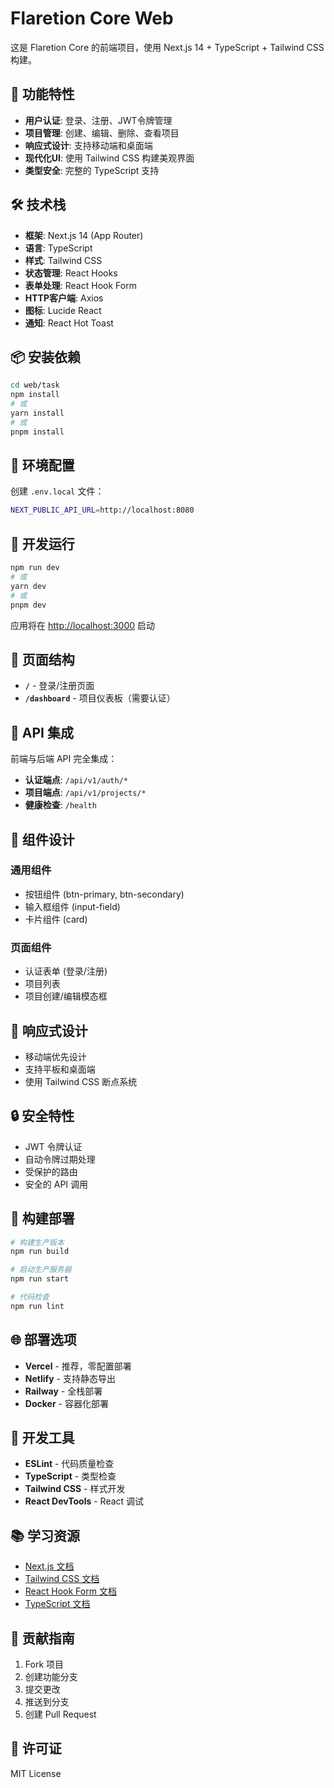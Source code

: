 # Flaretion Core Web

这是 Flaretion Core 的前端项目，使用 Next.js 14 + TypeScript + Tailwind CSS 构建。

## 🚀 功能特性

- **用户认证**: 登录、注册、JWT令牌管理
- **项目管理**: 创建、编辑、删除、查看项目
- **响应式设计**: 支持移动端和桌面端
- **现代化UI**: 使用 Tailwind CSS 构建美观界面
- **类型安全**: 完整的 TypeScript 支持

## 🛠️ 技术栈

- **框架**: Next.js 14 (App Router)
- **语言**: TypeScript
- **样式**: Tailwind CSS
- **状态管理**: React Hooks
- **表单处理**: React Hook Form
- **HTTP客户端**: Axios
- **图标**: Lucide React
- **通知**: React Hot Toast

## 📦 安装依赖

```bash
cd web/task
npm install
# 或
yarn install
# 或
pnpm install
```

## 🔧 环境配置

创建 `.env.local` 文件：

```bash
NEXT_PUBLIC_API_URL=http://localhost:8080
```

## 🚀 开发运行

```bash
npm run dev
# 或
yarn dev
# 或
pnpm dev
```

应用将在 [http://localhost:3000](http://localhost:3000) 启动

## 📱 页面结构

- **`/`** - 登录/注册页面
- **`/dashboard`** - 项目仪表板（需要认证）

## 🔌 API 集成

前端与后端 API 完全集成：

- **认证端点**: `/api/v1/auth/*`
- **项目端点**: `/api/v1/projects/*`
- **健康检查**: `/health`

## 🎨 组件设计

### 通用组件
- 按钮组件 (btn-primary, btn-secondary)
- 输入框组件 (input-field)
- 卡片组件 (card)

### 页面组件
- 认证表单 (登录/注册)
- 项目列表
- 项目创建/编辑模态框

## 📱 响应式设计

- 移动端优先设计
- 支持平板和桌面端
- 使用 Tailwind CSS 断点系统

## 🔒 安全特性

- JWT 令牌认证
- 自动令牌过期处理
- 受保护的路由
- 安全的 API 调用

## 🚀 构建部署

```bash
# 构建生产版本
npm run build

# 启动生产服务器
npm run start

# 代码检查
npm run lint
```

## 🌐 部署选项

- **Vercel** - 推荐，零配置部署
- **Netlify** - 支持静态导出
- **Railway** - 全栈部署
- **Docker** - 容器化部署

## 🔧 开发工具

- **ESLint** - 代码质量检查
- **TypeScript** - 类型检查
- **Tailwind CSS** - 样式开发
- **React DevTools** - React 调试

## 📚 学习资源

- [Next.js 文档](https://nextjs.org/docs)
- [Tailwind CSS 文档](https://tailwindcss.com/docs)
- [React Hook Form 文档](https://react-hook-form.com/)
- [TypeScript 文档](https://www.typescriptlang.org/docs/)

## 🤝 贡献指南

1. Fork 项目
2. 创建功能分支
3. 提交更改
4. 推送到分支
5. 创建 Pull Request

## 📄 许可证

MIT License
